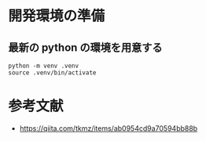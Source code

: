 # 開発環境の準備

## 最新の python の環境を用意する

```
python -m venv .venv
source .venv/bin/activate
```

# 参考文献

- https://qiita.com/tkmz/items/ab0954cd9a70594bb88b
